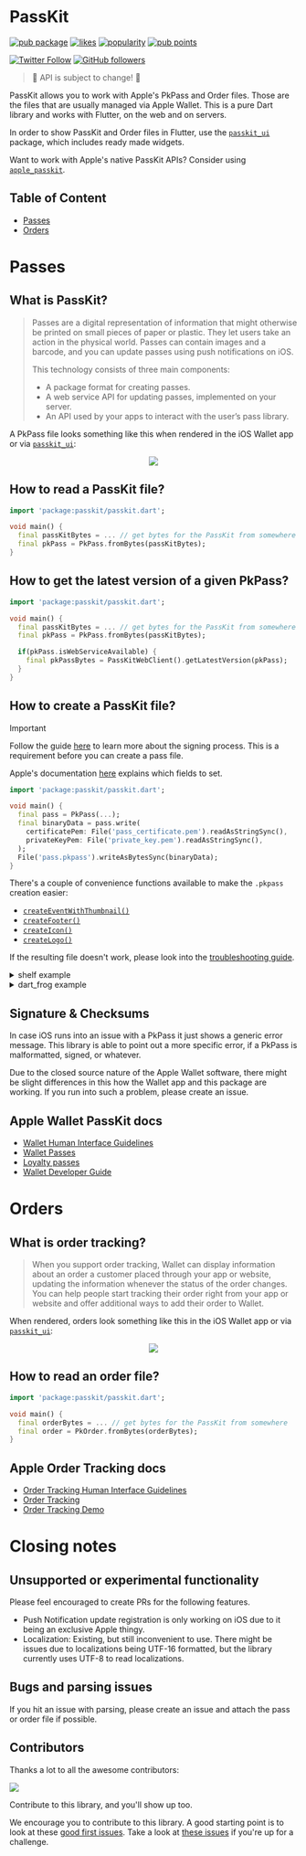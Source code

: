 # PassKit

[![pub package](https://img.shields.io/pub/v/passkit.svg)](https://pub.dev/packages/passkit)
[![likes](https://img.shields.io/pub/likes/passkit)](https://pub.dev/packages/passkit/score)
[![popularity](https://img.shields.io/pub/popularity/passkit)](https://pub.dev/packages/passkit/score)
[![pub points](https://img.shields.io/pub/points/passkit)](https://pub.dev/packages/passkit/score)


[![Twitter Follow](https://img.shields.io/twitter/follow/ue_man?style=social)](https://twitter.com/ue_man)
[![GitHub followers](https://img.shields.io/github/followers/ueman?style=social)](https://github.com/ueman)

> 🚧 API is subject to change! 🚧

PassKit allows you to work with Apple's PkPass and Order files. Those are the files that are usually managed via Apple Wallet. This is a pure Dart library and works with Flutter, on the web and on servers.

In order to show PassKit and Order files in Flutter, use the [`passkit_ui`](https://pub.dev/packages/passkit_ui) package, which includes ready made widgets.

Want to work with Apple's native PassKit APIs? Consider using [`apple_passkit`](https://pub.dev/packages/apple_passkit).

## Table of Content

- [Passes](#passes)
- [Orders](#orders)

# Passes

## What is PassKit?

> Passes are a digital representation of information that might otherwise be printed on small pieces of paper or plastic. They let users take an action in the physical world. Passes can contain images and a barcode, and you can update passes using push notifications on iOS.
>
> This technology consists of three main components:
> - A package format for creating passes.
> - A web service API for updating passes, implemented on your server.
> - An API used by your apps to interact with the user’s pass library.

A PkPass file looks something like this when rendered in the iOS  Wallet app or via [`passkit_ui`](https://pub.dev/packages/passkit_ui):

<p align="center">
  <img src="https://raw.githubusercontent.com/ueman/passkit/master/passkit/assets/boarding_pass.webp"/>
</p>

## How to read a PassKit file?

```dart
import 'package:passkit/passkit.dart';

void main() {
  final passKitBytes = ... // get bytes for the PassKit from somewhere
  final pkPass = PkPass.fromBytes(passKitBytes);
}
```

## How to get the latest version of a given PkPass?

```dart
import 'package:passkit/passkit.dart';

void main() {
  final passKitBytes = ... // get bytes for the PassKit from somewhere
  final pkPass = PkPass.fromBytes(passKitBytes);

  if(pkPass.isWebServiceAvailable) {
    final pkPassBytes = PassKitWebClient().getLatestVersion(pkPass);
  }
}
```

## How to create a PassKit file?

> [!IMPORTANT]
> Follow the guide [here](https://github.com/ueman/passkit/blob/master/passkit/SIGNING.md) to learn more about the signing process. This is a requirement before you can create a pass file.
>
> Apple's documentation [here](https://developer.apple.com/library/archive/documentation/UserExperience/Conceptual/PassKit_PG/Creating.html) explains which fields to set.

```dart
import 'package:passkit/passkit.dart';

void main() {
  final pass = PkPass(...);
  final binaryData = pass.write(
    certificatePem: File('pass_certificate.pem').readAsStringSync(),
    privateKeyPem: File('private_key.pem').readAsStringSync(),
  );
  File('pass.pkpass').writeAsBytesSync(binaryData);
}
```

There's a couple of convenience functions available to make the `.pkpass` creation easier:
- [`createEventWithThumbnail()`](https://pub.dev/documentation/passkit/latest/passkit/createEventWithThumbnail.html)
- [`createFooter()`](https://pub.dev/documentation/passkit/latest/passkit/createFooter.html)
- [`createIcon()`](https://pub.dev/documentation/passkit/latest/passkit/createIcon.html)
- [`createLogo()`](https://pub.dev/documentation/passkit/latest/passkit/createLogo.html)

If the resulting file doesn't work, please look into the [troubleshooting guide](https://github.com/ueman/passkit/blob/master/passkit/TROUBLESHOOTING.md).

<details>
  <summary>shelf example</summary>

A Hello World like example with shelf looks something like this:

```dart
import 'package:shelf/shelf.dart';
import 'package:passkit/passkit.dart';

Response onRequest(Request request) {
  final pkPass = PkPass(...);
  final bytes = pkPass.write(
    certificatePem: File('passcertificate.pem').readAsStringSync(),
    privateKeyPem: File('passwordless_key.pem').readAsStringSync(),
  );

  return Response.ok(
    bytes,
    headers: {
      'Content-type': 'application/vnd.apple.pkpass',
      'Content-disposition': 'attachment; filename=pass.pkpass',
    },
  );
}
```

</details>

<details>
  <summary>dart_frog example</summary>

A Hello World like example with dart_frog looks something like this:

```dart
import 'package:dart_frog/dart_frog.dart';
import 'package:passkit/passkit.dart';

Response onRequest(RequestContext context) {
  final pkPass = PkPass(...);
  final bytes = pkPass.write(
    certificatePem: File('passcertificate.pem').readAsStringSync(),
    privateKeyPem: File('passwordless_key.pem').readAsStringSync(),
  );

  return Response.bytes(
    body: bytes,
    headers: {
      'Content-type': 'application/vnd.apple.pkpass',
      'Content-disposition': 'attachment; filename=pass.pkpass',
    },
  );
}
```

</details>

## Signature & Checksums

In case iOS runs into an issue with a PkPass it just shows a generic error message. This library is able to point out a more specific error, if a PkPass is malformatted, signed, or whatever.

Due to the closed source nature of the Apple Wallet software, there might be slight differences in this how the Wallet app and this package are working. If you run into such a problem, please create an issue.

## Apple Wallet PassKit docs

- [Wallet Human Interface Guidelines](https://developer.apple.com/design/human-interface-guidelines/wallet)
- [Wallet Passes](https://developer.apple.com/documentation/walletpasses/)
- [Loyalty passes](https://developer.apple.com/wallet/loyalty-passes/)
- [Wallet Developer Guide](https://developer.apple.com/library/archive/documentation/UserExperience/Conceptual/PassKit_PG/index.html#//apple_ref/doc/uid/TP40012195-CH1-SW1)

# Orders

## What is order tracking?

> When you support order tracking, Wallet can display information about an order a customer placed through your app or website, updating the information whenever the status of the order changes. You can help people start tracking their order right from your app or website and offer additional ways to add their order to Wallet.

When rendered, orders look something like this in the iOS Wallet app or via [`passkit_ui`](https://pub.dev/packages/passkit_ui):

<p align="center">
  <img src="https://raw.githubusercontent.com/ueman/passkit/master/passkit/assets/order_tracking.png"/>
</p>

## How to read an order file?

```dart
import 'package:passkit/passkit.dart';

void main() {
  final orderBytes = ... // get bytes for the PassKit from somewhere
  final order = PkOrder.fromBytes(orderBytes);
}
```

## Apple Order Tracking docs

- [Order Tracking Human Interface Guidelines](https://developer.apple.com/design/human-interface-guidelines/wallet#Order-tracking)
- [Order Tracking](https://developer.apple.com/documentation/walletorders)
- [Order Tracking Demo](https://applepaydemo.apple.com/order-tracking)

# Closing notes

## Unsupported or experimental functionality

Please feel encouraged to create PRs for the following features.

- Push Notification update registration is only working on iOS due to it being an exclusive Apple thingy.
- Localization: Existing, but still inconvenient to use. There might be issues due to localizations being UTF-16 formatted, but the library currently uses UTF-8 to read localizations.

## Bugs and parsing issues

If you hit an issue with parsing, please create an issue and attach the pass or order file if possible.

## Contributors

Thanks a lot to all the awesome contributors:

<a href="https://github.com/ueman/passkit/graphs/contributors">
  <img src="https://contrib.rocks/image?repo=ueman/passkit" />
</a>

Contribute to this library, and you'll show up too.

We encourage you to contribute to this library.
A good starting point is to look at these [good first issues](https://github.com/ueman/passkit/issues?q=is%3Aopen+is%3Aissue+label%3A%22package%3A+passkit%22+label%3A%22good+first+issue%22). Take a look at [these issues](https://github.com/ueman/passkit/issues?q=is%3Aopen+is%3Aissue+label%3A%22package%3A+passkit%22)
if you're up for a challenge.
